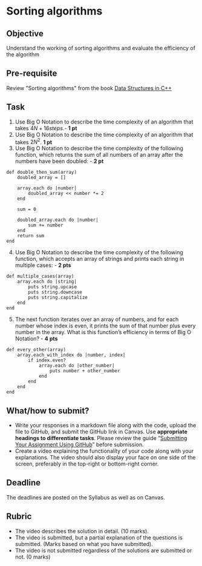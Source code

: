 # Sorting algorithms

## Objective
Understand the working of sorting algorithms and evaluate the efficiency of the algorithm

## Pre-requisite
Review "Sorting algorithms" from the book [Data Structures in C++](https://d-khan.github.io/ds)

## Task
1. Use Big O Notation to describe the time complexity of an algorithm that takes $4N + 16 steps.$- **1 pt**
2. Use Big O Notation to describe the time complexity of an algorithm that takes $2N^2$. **1 pt**
3. Use Big O Notation to describe the time complexity of the following function, which returns the sum of all numbers of an array after the numbers have been doubled: - **2 pt**
```
def double_then_sum(array) 
	doubled_array = []

	array.each do |number| 
		doubled_array << number *= 2
	end

	sum = 0

	doubled_array.each do |number| 
		sum += number
	end
	return sum 
end

```

4. Use Big O Notation to describe the time complexity of the following function, which accepts an array of strings and prints each string in multiple cases: - **2 pts**
```
def multiple_cases(array) 
	array.each do |string|
		puts string.upcase 
		puts string.downcase 
		puts string.capitalize
	end 
end
```

5. The next function iterates over an array of numbers, and for each number whose index is even, it prints the sum of that number plus every number in the array. What is this function’s efficiency in terms of Big O Notation? - **4 pts**
```
def every_other(array) 
	array.each_with_index do |number, index|
		if index.even?
			array.each do |other_number|
            	puts number + other_number
			end 
		end
	end 
end
```

## What/how to submit?  
- Write your responses in a markdown file along with the code, upload the file to GitHub, and submit the GitHub link in Canvas. Use **appropriate headings to differentiate tasks**. Please review the guide “[Submitting Your Assignment Using GitHub](https://sdccd-edu.zoom.us/rec/play/SVjSkOJp16n_7ii-oRt1-9auud9NZ0NrhuXrnJYf-bcQP5ipZbGONd6Jxt7h1jns5OJKIq9lgjAuBw.Tc2b6f-qrSDM8aye?eagerLoadZvaPages=sidemenu.billing.plan_management&accessLevel=meeting&canPlayFromShare=true&from=share_recording_detail&startTime=1725121532000&componentName=rec-play&originRequestUrl=https%3A%2F%2Fsdccd-edu.zoom.us%2Frec%2Fshare%2FSVvlngcEn-7CaNI8FvwEVJ5ulLp4sxpqN9hnCYvXeHHcls2e0TBlU47uATNklUf-.yX4fsJjsU2nuLGeX%3FstartTime%3D1725121532000)” before submission.
- Create a video explaining the functionality of your code along with your explanations. The video should also display your face on one side of the screen, preferably in the top-right or bottom-right corner. 

## Deadline
The deadlines are posted on the Syllabus as well as on Canvas.

## Rubric
- The video describes the solution in detail. (10 marks).  
- The video is submitted, but a partial explanation of the questions is submitted. (Marks based on what you have submitted).  
- The video is not submitted regardless of the solutions are submitted or not. (0 marks)
